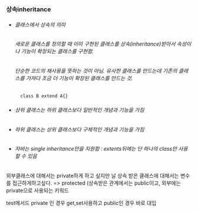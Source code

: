 ### 상속inheritance
* ###### 클래스에서 상속의 의미
  ###### 새로운 클래스를 정의할 때 이미 구현된 클래스를 상속(inheritance)받아서 속성이나 기능이 확장되는 클래스를 구현함. 
  ###### 단순한 코드의 재사용을 뜻하는 것이 아님. 유사한 클래스를 만드는데 기존의 클래스를 가져다 조금 더 기능이 확장된 클래스를 만드는 것. 
        class B extend A{}
    
* ###### 상위 클래스는 하위 클래스보다 일반적인 개념과 기능을 가짐
* ###### 하위 클래스는 상위 클래스보다 구체적인 개념과 기능을 가짐
* ###### 자바는 single inheritance만을 지원함 : extents뒤에는 단 하나의 class만 사용할 수 있음
 


외부클래스에 대해서는 private하게 하고 싶지만
날 상속 받은 클래스에 대해서는 변수를 접근하게하고싶다.
=> protected (상속받은 관계에서는 public이고, 외부에는 private으로 사용되는 키워드


test메서드 
private 인 경우 get,set사용하고
public인 경우 바로 대입 

